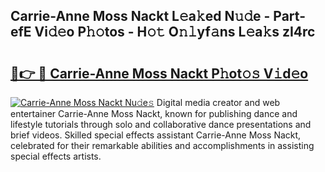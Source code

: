 ## Carrie-Anne Moss Nackt L𝚎a𝚔ed N𝚞𝚍e - Part-efE Vi𝚍𝚎o P𝚑𝚘tos - H𝚘𝚝 O𝚗𝚕yf𝚊ns L𝚎a𝚔s zI4rc

# <h2><a href="http://kfay28.oniu.top/?m=Carrie-Anne+Moss+Nackt">🔗👉 🔴 Carrie-Anne Moss Nackt P𝚑ot𝚘𝚜 V𝚒d𝚎o</a></h2>

[![Carrie-Anne Moss Nackt Nu𝚍e𝚜](https://i.imgur.com/0qMVB7G.gif)](http://kfay28.oniu.top/?m=Carrie-Anne+Moss+Nackt)
Digital media creator and web entertainer Carrie-Anne Moss Nackt, known for publishing dance and lifestyle tutorials through solo and collaborative dance presentations and brief videos. Skilled special effects assistant Carrie-Anne Moss Nackt, celebrated for their remarkable abilities and accomplishments in assisting special effects artists.  
